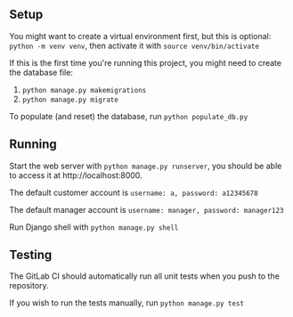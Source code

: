 ## Setup

You might want to create a virtual environment first, but this is optional:
`python -m venv venv`, then activate it with `source venv/bin/activate`

If this is the first time you're running this project, you might need to create the database file:
1. `python manage.py makemigrations`
1. `python manage.py migrate`

To populate (and reset) the database, run `python populate_db.py`

## Running

Start the web server with `python manage.py runserver`, you should be able to access it at http://localhost:8000.

The default customer account is `username: a, password: a12345678`

The default manager account is `username: manager, password: manager123`

Run Django shell with `python manage.py shell`

## Testing

The GitLab CI should automatically run all unit tests when you push to the repository.

If you wish to run the tests manually, run `python manage.py test`